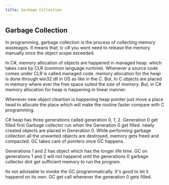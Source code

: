 ```yaml
---
title: Garbage Collection
---
```


## Garbage Collection
In programming, garbage collection is the process of collecting memory wasteages. It means that, ic c# you wont need to release the memory manually once the object scope exceeded. 

In C#, memory allocation of objects are happened in managed heap. which takes care by CLR (common language runtime). Whenever a source code comes under CLR is called managed code. memory allocation for the heap is done through win32 dll in OS as like in the C. But, In C objects are placed in memory where ever the free space suited the size of memory. But, in C# memory allocation for heap is happening in linear manner.

Whenever new object cleartion is happening heap pointer just move a place head to allocate the place which will make the routine faster compare with C programming. 

C# heap has three generations called generation 0, 1, 2. Generation 0 get filled first Garbage collector run when the Generation 0 get filled. newly created objects are placed in Generation 0. While performing garbage collection all the unwanted objects are destroyed, memory gets freed and compacted. GC takes care of pointers once GC happens. 

Generations 1 and 2 has object which has the longer life time. GC on generations 1 and 2 will not happend until the generations 0 garbage collector dint get sufficient memory to run the program. 

Its not advisable to invoke the GC programmatically. It's good to let it happend on its own. GC get call whenever the generation 0 gets filled. 
